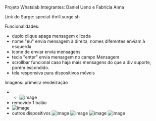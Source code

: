 Projeto Whatslab
Integrantes: Daniel Ueno e Fabrícia Anna

Link do Surge: special-thrill.surge.sh

Funcionalidades: 
- duplo clique apaga mensagem clicada
- nome "eu" envia mensagem à direita, nomes diferentes enviam à esquerda
- ícone de enviar envia mensagens
- tecla "enter" envia mensagem no campo Mensagem
- scrollbar funcional caso haja mais mensagens do que a div suporte, porém escondido.
- tela responsiva para dispositivos móveis

Imagens:
primeira rendeização
- - ![image](https://user-images.githubusercontent.com/81266120/117578511-19090700-b0c5-11eb-8f37-a6f3fae6c766.png)
- removido 1 balão
- ![image](https://user-images.githubusercontent.com/81266120/117578477-e52de180-b0c4-11eb-954b-8d5897dcdc0a.png)
- outros dispositivos
![image](https://user-images.githubusercontent.com/81266120/117578484-f1b23a00-b0c4-11eb-9ab5-8758be0d91ed.png)
![image](https://user-images.githubusercontent.com/81266120/117578486-f676ee00-b0c4-11eb-8f1f-e6eb56d5c939.png)
![image](https://user-images.githubusercontent.com/81266120/117578493-fd9dfc00-b0c4-11eb-880c-976d7ba6f4f9.png)
![image](https://user-images.githubusercontent.com/81266120/117578497-0393dd00-b0c5-11eb-8dea-1b505574b22c.png)
